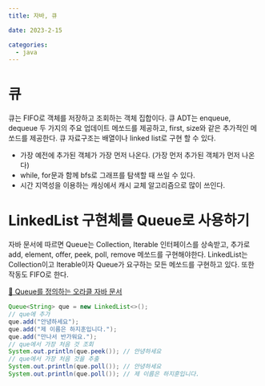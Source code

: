 ```yaml
---
title: 자바, 큐

date: 2023-2-15

categories:
  - java
---
```


# 큐

큐는 FIFO로 객체를 저장하고 조회하는 객체 집합이다. 큐 ADT는 enqueue, dequeue 두 가지의 주요 업데이트 메쏘드를 제공하고, first, size와 같은 추가적인 메쏘드를 제공한다. 큐 자료구조는 배열이나 linked list로 구현 할 수 있다.

- 가장 예전에 추가된 객체가 가장 먼저 나온다. (가장 먼저 추가된 객체가 먼저 나온다)
- while, for문과 함께 bfs로 그래프를 탐색할 때 쓰일 수 있다.
- 시간 지역성을 이용하는 캐싱에서 캐시 교체 알고리즘으로 많이 쓰인다.

# LinkedList 구현체를 Queue로 사용하기

자바 문서에 따르면 Queue는 Collection, Iterable 인터페이스를 상속받고, 추가로 add, element, offer, peek, poll, remove 메쏘드를 구현해야한다. LinkedList는 Collection이고 Iterable이자 Queue가 요구하는 모든 메쏘드를 구현하고 있다. 또한 작동도 FIFO로 한다.

[📑 Queue를 정의하는 오라클 자바 문서](https://docs.oracle.com/javase/8/docs/api/java/util/Queue.html)

```java
Queue<String> que = new LinkedList<>();
// que에 추가
que.add("안녕하세요");
que.add("제 이름은 하지훈입니다.");
que.add("만나서 반가워요.");
// que에서 가장 처음 것 조회
System.out.println(que.peek()); // 안녕하세요
// que에서 가장 처음 것을 추출
System.out.println(que.poll()); // 안녕하세요
System.out.println(que.poll()); // 제 이름은 하지훈입니다.
```
